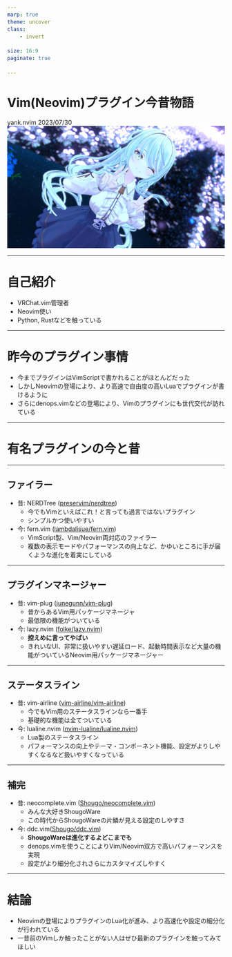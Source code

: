 ```yaml
---
marp: true
theme: uncover
class:
    - invert

size: 16:9
paginate: true

---
```


# Vim(Neovim)プラグイン今昔物語
yank.nvim
2023/07/30
![bg brightness:0.7](./bg.png)

---

# 自己紹介
- VRChat.vim管理者
- Neovim使い
- Python, Rustなどを触っている

---

# 昨今のプラグイン事情
- 今までプラグインはVimScriptで書かれることがほとんどだった
- しかしNeovimの登場により、より高速で自由度の高いLuaでプラグインが書けるように
- さらにdenops.vimなどの登場により、Vimのプラグインにも世代交代が訪れている

---

# 有名プラグインの今と昔

---

## ファイラー
- 昔: NERDTree ([preservim/nerdtree](https://github.com/preservim/nerdtree))
    - 今でもVimといえばこれ！と言っても過言ではないプラグイン
    - シンプルかつ使いやすい
- 今: fern.vim ([lambdalisue/fern.vim](https://github.com/lambdalisue/fern.vim))
    - VimScript製、Vim/Neovim両対応のファイラー
    - 複数の表示モードやパフォーマンスの向上など、かゆいところに手が届くような進化を着実にしている

---

## プラグインマネージャー
- 昔: vim-plug ([junegunn/vim-plug](https://github.com/junegunn/vim-plug))
    - 昔からあるVim用パッケージマネージャ
    - 最低限の機能がついている
- 今: lazy.nvim ([folke/lazy.nvim](https://github.com/folke/lazy.nvim))
    - **控えめに言ってやばい**
    - きれいなUI、非常に扱いやすい遅延ロード、起動時間表示など大量の機能がついているNeovim用パッケージマネージャー

---

## ステータスライン
- 昔: vim-airline ([vim-airline/vim-airline](https://github.com/vim-airline/vim-airline))
    - 今でもVim用のステータスラインなら一番手
    - 基礎的な機能は全てついている
- 今: lualine.nvim ([nvim-lualine/lualine.nvim](https://github.com/nvim-lualine/lualine.nvim))
    - Lua製のステータスライン
    - パフォーマンスの向上やテーマ・コンポーネント機能、設定がよりしやすくなるなど扱いやすくなっている

---

## 補完
- 昔: neocomplete.vim ([Shougo/neocomplete.vim](https://github.com/Shougo/neocomplete.vim))
    - みんな大好きShougoWare
    - この時代からShougoWareの片鱗が見える設定のしやすさ
- 今: ddc.vim([Shougo/ddc.vim](https://github.com/Shougo/ddc.vim))
    - **ShougoWareは進化するよどこまでも**
    - denops.vimを使うことによりVim/Neovim双方で高いパフォーマンスを実現
    - 設定がより細分化されさらにカスタマイズしやすく

---

# 結論
- Neovimの登場によりプラグインのLua化が進み、より高速化や設定の細分化が行われている
- 一昔前のVimしか触ったことがない人はぜひ最新のプラグインを触ってみてほしい

